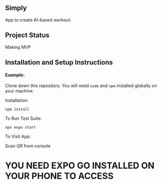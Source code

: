 
## Simply

App to create AI-based workout.

## Project Status
Making MVP 

## Installation and Setup Instructions

#### Example:  

Clone down this repository. You will need `node` and `npm` installed globally on your machine.  

Installation:

`npm install`  

To Run Test Suite:  

`npx expo start` 

To Visit App:

Scan QR from console

# **YOU NEED EXPO GO INSTALLED ON YOUR PHONE TO ACCESS**
